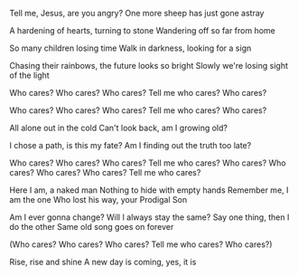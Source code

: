Tell me, Jesus, are you angry?
One more sheep has just gone astray

A hardening of hearts, turning to stone
Wandering off so far from home

So many children losing time
Walk in darkness, looking for a sign

Chasing their rainbows, the future looks so bright
Slowly we're losing sight of the light

Who cares?
Who cares?
Who cares?
Tell me who cares?
Who cares?

Who cares?
Who cares?
Who cares?
Tell me who cares?
Who cares?

All alone out in the cold
Can't look back, am I growing old?

I chose a path, is this my fate?
Am I finding out the truth too late?

Who cares?
Who cares?
Who cares?
Tell me who cares?
Who cares?
Who cares?
Who cares?
Who cares?
Tell me who cares?

Here I am, a naked man
Nothing to hide with empty hands
Remember me, I am the one
Who lost his way, your Prodigal Son

Am I ever gonna change?
Will I always stay the same?
Say one thing, then I do the other
Same old song goes on forever

(Who cares? Who cares? Who cares?
Tell me who cares? Who cares?)

Rise, rise and shine
A new day is coming, yes, it is 
